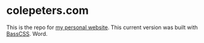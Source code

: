 colepeters.com
==============

This is the repo for [my personal website](https://colepeters.com).
This current version was built with [BassCSS](https://github.com/jxnblk/basscss).
Word.
